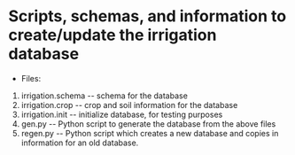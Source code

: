 # Scripts, schemas, and information to create/update the irrigation database

  * Files:
 1. irrigation.schema -- schema for the database
 2. irrigation.crop -- crop and soil information for the database
 3. irrigation.init -- initialize database, for testing purposes
 4. gen.py -- Python script to generate the database from the above files
 5. regen.py -- Python script which creates a new database and copies in information for an old database.
